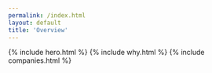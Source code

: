```yaml
---
permalink: /index.html
layout: default
title: 'Overview'
---
```


{% include hero.html %}
{% include why.html %}
{% include companies.html %}
